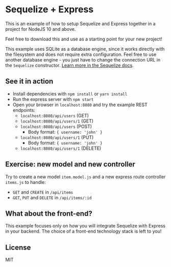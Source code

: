 # Sequelize + Express

This is an example of how to setup Sequelize and Express together in a project for NodeJS 10 and above.

Feel free to download this and use as a starting point for your new project!

This example uses SQLite as a database engine, since it works directly with the filesystem and does not require extra configuration. Feel free to use another database engine - you just have to change the connection URL in the `Sequelize` constructor. [Learn more in the Sequelize docs](https://sequelize.org).

## See it in action

* Install dependencies with `npm install` or `yarn install`
* Run the express server with `npm start`
* Open your browser in `localhost:8080` and try the example REST endpoints:
	* `localhost:8080/api/users` (GET)
	* `localhost:8080/api/users/1` (GET)
	* `localhost:8080/api/users` (POST)
		* Body format: `{ username: 'john' }`
	* `localhost:8080/api/users/1` (PUT)
		* Body format: `{ username: 'john' }`
	* `localhost:8080/api/users/1` (DELETE)

## Exercise: new model and new controller

Try to create a new model `item.model.js` and a new express route controller `items.js` to handle:

* `GET` and `CREATE` in `/api/items`
* `GET`, `PUT` and `DELETE` in `/api/items/:id`

## What about the front-end?

This example focuses only on how you will integrate Sequelize with Express in your backend. The choice of a front-end technology stack is left to you!

## License

MIT
